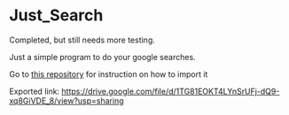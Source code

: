 # Just_Search
Completed, but still needs more testing. 

Just a simple program to do your google searches.

Go to <a href="https://github.com/Tony-Chau/Yubi">this repository</a> for instruction on how to import it

Exported link: https://drive.google.com/file/d/1TG81EOKT4LYnSrUFj-dQ9-xq8GiVDE_8/view?usp=sharing
